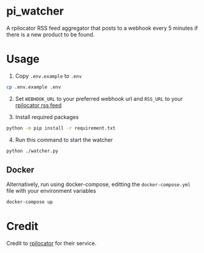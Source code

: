 # pi_watcher

A rpilocator RSS feed aggregator that posts to a webhook every 5 minutes if there is a new product to be found.

# Usage

1. Copy `.env.example` to `.env`
```bash
cp .env.example .env
```

2. Set `WEBHOOK_URL` to your preferred webhook url and `RSS_URL` to your [rpilocator rss feed](https://rpilocator.com/about.cfm)

3. Install required packages
```bash
python -m pip install -r requirement.txt
```

4. Run this command to start the watcher
```bash
python ./watcher.py
```

## Docker
 Alternatively, run using docker-compose, editting the `docker-compose.yml` file with your environment variables

```bash
docker-compose up
```

# Credit

Credit to [rpilocator](https://rpilocator.com/) for their service.
